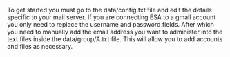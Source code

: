 To get started you must go to the data/config.txt file and edit the details specific to your mail server. If you are connecting ESA to a gmail account you only need to replace the username and password fields. After which you need to manually add the email address you want to administer into the text files inside the data/group/A.txt file. This will allow you to add accounts and files as necessary.
